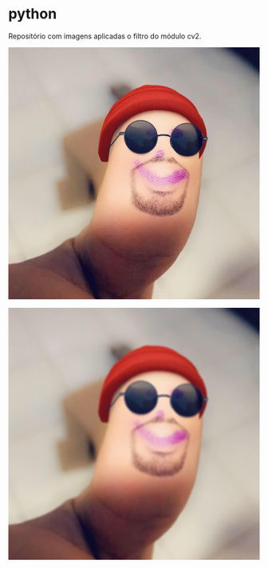 # python

Repositório com imagens aplicadas o filtro do módulo cv2.

![rakan god](rakanzera.jpg)

![rakan blur](rakan_result.jpg)
